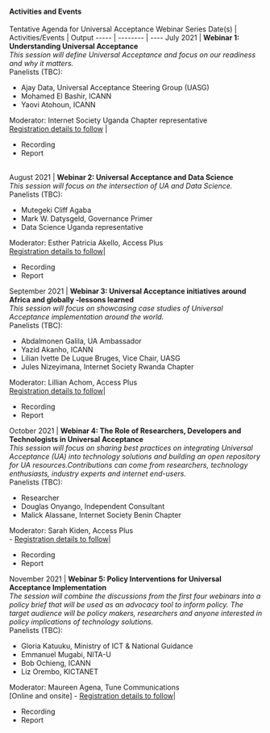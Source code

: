 #### Activities and Events


Tentative Agenda for Universal Acceptance Webinar Series
Date(s) | Activities/Events | Output 
----- | -------- | ---- 
July 2021 | <b>Webinar 1: Understanding Universal Acceptance </b> <br> <i>This session will define Universal Acceptance and focus on our readiness and why it matters.</i> <br> Panelists (TBC): <ul><li> Ajay Data, Universal Acceptance Steering Group (UASG) <li>Mohamed El Bashir, ICANN <li>Yaovi Atohoun, ICANN </ul> Moderator: Internet Society Uganda Chapter representative <br> [Registration details to follow](URL) | <ul><li>Recording <li>Report</ul>  
August 2021 | <b>Webinar 2: Universal Acceptance and Data Science </b> <br> <i>This session will focus on the intersection of UA and Data Science.</i> <br> Panelists (TBC): <ul><li> Mutegeki Cliff Agaba <li> Mark W. Datysgeld, Governance Primer <li> Data Science Uganda representative </ul> Moderator: Esther Patricia Akello, Access Plus <br> [Registration details to follow](URL)| <ul><li>Recording <li>Report</ul>
September 2021 | <b> Webinar 3: Universal Acceptance initiatives around Africa and globally -lessons learned </b> <br> <i>This session will focus on showcasing case studies of Universal Acceptance implementation around the world. </i><br> Panelists (TBC): <ul><li> Abdalmonen Galila, UA Ambassador <li> Yazid Akanho, ICANN <li> Lilian Ivette De Luque Bruges, Vice Chair, UASG <li>Jules Nizeyimana, Internet Society Rwanda Chapter </ul> Moderator: Lillian Achom, Access Plus <br> [Registration details to follow](URL)| <ul><li>Recording <li>Report</ul>
October  2021 | <b> Webinar 4: The Role of Researchers, Developers and Technologists in Universal Acceptance </b><br> <i>This session will focus on sharing best practices on integrating Universal Acceptance (UA) into technology solutions and building an open repository for UA resources.Contributions can come from researchers, technology enthusiasts, industry experts and internet end-users. </i><br> Panelists (TBC): <ul><li>Researcher <li> Douglas Onyango, Independent Consultant <li>Malick Alassane, Internet Society Benin Chapter </ul> Moderator: Sarah Kiden, Access Plus <br> - [Registration details to follow](URL)| <ul><li>Recording <li>Report</ul>
November 2021 | <b> Webinar 5: Policy Interventions for Universal Acceptance Implementation </b><br> <i>The session will combine the discussions from the first four webinars into a policy brief that will be used as an advocacy tool to inform policy. The target audience will be policy makers, researchers and anyone interested in policy implications of technology solutions.</i> <br> Panelists (TBC): <ul><li>Gloria Katuuku, Ministry of ICT & National Guidance <li> Emmanuel Mugabi, NITA-U <li> Bob Ochieng, ICANN <li>Liz Orembo, KICTANET </ul> Moderator: Maureen Agena, Tune Communications <br> [Online and onsite] - [Registration details to follow](URL)| <ul><li>Recording <li>Report</ul>
